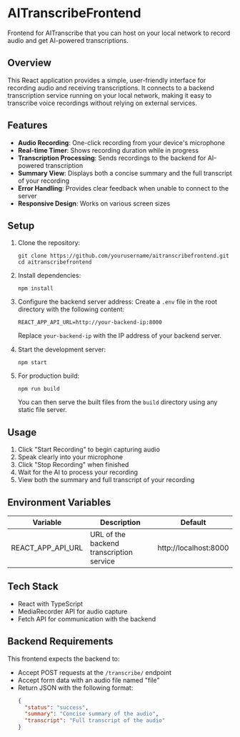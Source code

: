 # AITranscribeFrontend

Frontend for AITranscribe that you can host on your local network to record audio and get AI-powered transcriptions.

## Overview

This React application provides a simple, user-friendly interface for recording audio and receiving transcriptions. It connects to a backend transcription service running on your local network, making it easy to transcribe voice recordings without relying on external services.

## Features

- **Audio Recording**: One-click recording from your device's microphone
- **Real-time Timer**: Shows recording duration while in progress
- **Transcription Processing**: Sends recordings to the backend for AI-powered transcription
- **Summary View**: Displays both a concise summary and the full transcript of your recording
- **Error Handling**: Provides clear feedback when unable to connect to the server
- **Responsive Design**: Works on various screen sizes

## Setup

1. Clone the repository:
   ```
   git clone https://github.com/yourusername/aitranscribefrontend.git
   cd aitranscribefrontend
   ```

2. Install dependencies:
   ```
   npm install
   ```

3. Configure the backend server address:
   Create a `.env` file in the root directory with the following content:
   ```
   REACT_APP_API_URL=http://your-backend-ip:8000
   ```
   Replace `your-backend-ip` with the IP address of your backend server.

4. Start the development server:
   ```
   npm start
   ```

5. For production build:
   ```
   npm run build
   ```
   
   You can then serve the built files from the `build` directory using any static file server.

## Usage

1. Click "Start Recording" to begin capturing audio
2. Speak clearly into your microphone
3. Click "Stop Recording" when finished
4. Wait for the AI to process your recording
5. View both the summary and full transcript of your recording

## Environment Variables

| Variable | Description | Default |
|----------|-------------|---------|
| REACT_APP_API_URL | URL of the backend transcription service | http://localhost:8000 |

## Tech Stack

- React with TypeScript
- MediaRecorder API for audio capture
- Fetch API for communication with the backend

## Backend Requirements

This frontend expects the backend to:
- Accept POST requests at the `/transcribe/` endpoint
- Accept form data with an audio file named "file"
- Return JSON with the following format:
  ```json
  {
    "status": "success",
    "summary": "Concise summary of the audio",
    "transcript": "Full transcript of the audio"
  }
  ```